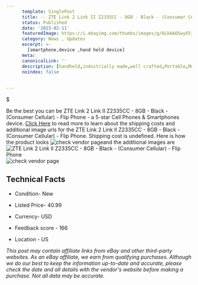 ```yaml
---
      template: SinglePost
      title: -- ZTE Link 2 Link II Z2335CC - 8GB - Black - (Consumer Cellular) - Flip Phone
      status: Published
      date: '2023-02-11'
      featuredImage: https://i.ebayimg.com/thumbs/images/g/6LkAAOSwyX5jsjJ-/s-l225.jpg
      category: News , Updates
      excerpt: >-
        [smartphone,device ,hand held device]
      meta:
      canonicalLink: ''
      description: [handheld,industrially made,well crafted,Portable,Mobile,Compact,Convenient,Lightweight,Maneuverable,Man-portable,Miniature,Carriable,Hand-held,Light,Holdable,Transportable,Mobile device,Pocket-sized,On-the-go,Wireless,Cordless,Compact size,Convenient size, smartphone,device ,hand held device]
      noindex: false
      
        
---
```

$

Be the best you can be  ZTE Link 2 Link II Z2335CC - 8GB - Black - (Consumer Cellular) - Flip Phone - a 5-star Cell Phones & Smartphones device. [Click Here](https://www.ebay.com/itm/266126035333?hash=item3df6590985%3Ag%3A6LkAAOSwyX5jsjJ-&mkevt=1&mkcid=1&mkrid=711-53200-19255-0&campid=%253CePNCampaignId%253E&customid=%253CreferenceId%253E&toolid=10049) to read more to learn about the shipping costs and additional image urls for the ZTE Link 2 Link II Z2335CC - 8GB - Black - (Consumer Cellular) - Flip Phone. Shipping cost is undefined. Here is how the product looks ![check vendor page](https://i.ebayimg.com/thumbs/images/g/6LkAAOSwyX5jsjJ-/s-l225.jpg)and the additional images are![ZTE Link 2 Link II Z2335CC - 8GB - Black - (Consumer Cellular) - Flip Phone](https://i.ebayimg.com/images/g/6LkAAOSwyX5jsjJ-/s-l960.jpg)![check vendor page](https://origin-galleryplus.ebayimg.com/ws/web/266126035333_2_0_1/225x225.jpg,https://origin-galleryplus.ebayimg.com/ws/web/266126035333_3_0_1/225x225.jpg,https://origin-galleryplus.ebayimg.com/ws/web/266126035333_4_0_1/225x225.jpg)



 ## Technical Facts 



     
      

 - Condition- New 


      

 - Listed Price- 40.99 


      

 - Currency- USD 


      

 - Feedback score - 166 


      

 - Location - US 


      
      

 *_This post may contain affiliate links from eBay and other third-party websites. As an eBay affiliate, we earn from qualifying purchases. Although we do our best to keep the information up-to-date and accurate, please check the date and all details with the vendor's website before making a purchase. Not all data may be accurate._*







